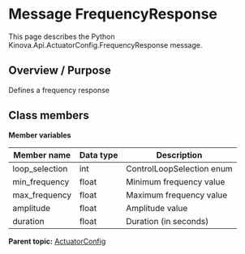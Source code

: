 # Message FrequencyResponse

This page describes the Python Kinova.Api.ActuatorConfig.FrequencyResponse message.

## Overview / Purpose

Defines a frequency response

## Class members

 **Member variables** 

|Member name|Data type|Description|
|-----------|---------|-----------|
|loop\_selection|int|ControlLoopSelection enum|
|min\_frequency|float|Minimum frequency value|
|max\_frequency|float|Maximum frequency value|
|amplitude|float|Amplitude value|
|duration|float|Duration \(in seconds\)|

**Parent topic:** [ActuatorConfig](../references/summary_ActuatorConfig.md)

